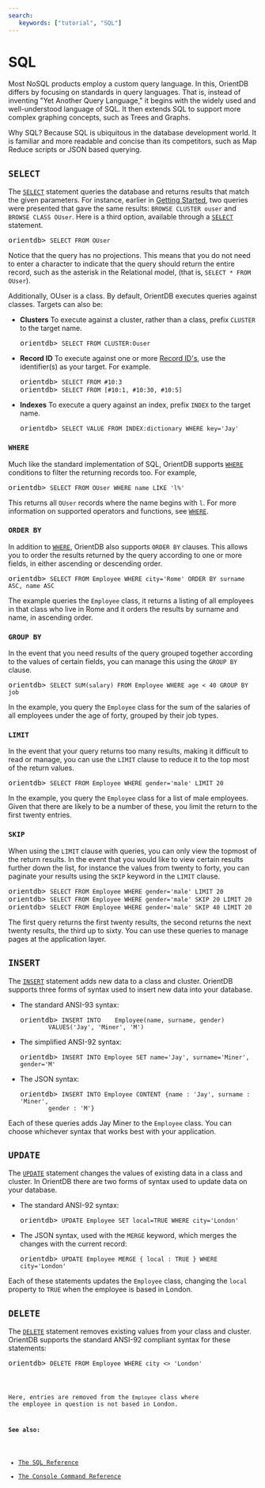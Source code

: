 ```yaml
---
search:
   keywords: ["tutorial", "SQL"]
---
```


<!-- proofread 2015-11-26 SAM -->
# SQL

Most NoSQL products employ a custom query language.  In this, OrientDB differs by focusing on standards in query languages.  That is, instead of inventing "Yet Another Query Language," it begins with the widely used and well-understood language of SQL.  It then extends SQL to support more complex graphing concepts, such as Trees and Graphs.

Why SQL?  Because SQL is ubiquitous in the database development world. It is familiar and more readable and concise than its competitors, such as Map Reduce scripts or JSON based querying.


## `SELECT`

The [`SELECT`](SQL-Query.md) statement queries the database and returns results that match the given parameters.  For instance, earlier in [Getting Started](Tutorial-Introduction-to-the-NoSQL-world.md), two queries were presented that gave the same results: `BROWSE CLUSTER ouser` and `BROWSE CLASS OUser`. Here is a third option, available through a [`SELECT`](SQL-Query.md) statement.

<pre>
orientdb> <code class="lang-sql userinput">SELECT FROM OUser</code>
</pre>

Notice that the query has no projections. This means that you do not need to enter a character to indicate that the query should return the entire record, such as the asterisk in the Relational model, (that is, `SELECT * FROM OUser`).

Additionally, OUser is a class. By default, OrientDB executes queries against classes. Targets can also be:

- **Clusters**  To execute against a cluster, rather than a class, prefix `CLUSTER` to the target name.

  <pre>
  orientdb> <code class="lang-sql userinput">SELECT FROM CLUSTER:Ouser</code>
  </pre>

- **Record ID** To execute against one or more [Record ID's](Concepts.md#recordId), use the identifier(s) as your target.  For example.

  <pre>
  orientdb> <code class="lang-sql userinput">SELECT FROM #10:3</code>
  orientdb> <code class="lang-sql userinput">SELECT FROM [#10:1, #10:30, #10:5]</code>
  </pre>

- **Indexes** To execute a query against an index, prefix ``INDEX`` to the target name.

  <pre>
  orientdb> <code class="lang-sql userinput">SELECT VALUE FROM INDEX:dictionary WHERE key='Jay'</code>
  </pre>

### `WHERE`

Much like the standard implementation of SQL, OrientDB supports [`WHERE`](SQL-Where.md) conditions to filter the returning records too.  For example,

<pre>
orientdb> <code class="lang-sql userinput">SELECT FROM OUser WHERE name LIKE 'l%'</code>
</pre>

This returns all `OUser` records where the name begins with `l`.  For more information on supported operators and functions, see [`WHERE`](SQL-Where.md).

### `ORDER BY`

In addition to [`WHERE`](SQL-Where.md), OrientDB also supports `ORDER BY` clauses. This allows you to order the results returned by the query according to one or more fields, in either ascending or descending order.

<pre>
orientdb> <code class="lang-sql userinput">SELECT FROM Employee WHERE city='Rome' ORDER BY surname ASC, name ASC</code>
</pre>

The example queries the `Employee` class, it returns a listing of all employees in that class who live in Rome and it orders the results by surname and name, in ascending order.

### `GROUP BY`

In the event that you need results of the query grouped together according to the values of certain fields, you can manage this using the `GROUP BY` clause.


<pre>
orientdb> <code class="lang-sql userinput">SELECT SUM(salary) FROM Employee WHERE age < 40 GROUP BY job</code>
</pre>

In the example, you query the `Employee` class for the sum of the salaries of all employees under the age of forty, grouped by their job types.

### `LIMIT`

In the event that your query returns too many results, making it difficult to read or manage, you can use the `LIMIT` clause to reduce it to the top most of the return values.

<pre>
orientdb> <code class="lang-sql userinput">SELECT FROM Employee WHERE gender='male' LIMIT 20</code>
</pre>

In the example, you query the `Employee` class for a list of male employees.  Given that there are likely to be a number of these, you limit the return to the first twenty entries.


### `SKIP`

When using the `LIMIT` clause with queries, you can only view the topmost of the return results. In the event that you would like to view certain results further down the list, for instance the values from twenty to forty, you can paginate your results using the `SKIP` keyword in the `LIMIT` clause.

<pre>
orientdb> <code class="lang-sql userinput">SELECT FROM Employee WHERE gender='male' LIMIT 20</code>
orientdb> <code class="lang-sql userinput">SELECT FROM Employee WHERE gender='male' SKIP 20 LIMIT 20</code>
orientdb> <code class="lang-sql userinput">SELECT FROM Employee WHERE gender='male' SKIP 40 LIMIT 20</code>
</pre>

The first query returns the first twenty results, the second returns the next twenty results, the third up to sixty.  You can use these queries to manage pages at the application layer.


## `INSERT`

The [`INSERT`](SQL-Insert.md) statement adds new data to a class and cluster.  OrientDB supports three forms of syntax used to insert new data into your database.

- The standard ANSI-93 syntax:
  <pre>
  orientdb> <code class="lang-sql userinput">INSERT INTO	Employee(name, surname, gender)
          VALUES('Jay', 'Miner', 'M')</code>
  </pre>

- The simplified ANSI-92 syntax:

  <pre>
  orientdb> <code class="lang-sql userinput">INSERT INTO Employee SET name='Jay', surname='Miner', gender='M'</code>
  </pre>

- The JSON syntax:

  <pre>
  orientdb> <code class="lang-sql userinput">INSERT INTO Employee CONTENT</code> <code class="lang-json userinput">{name : 'Jay', surname : 'Miner',
          gender : 'M'}</code>
  </pre>

Each of these queries adds Jay Miner to the `Employee` class. You can choose whichever syntax that works best with your application. 


## `UPDATE`

The [`UPDATE`](SQL-Update.md) statement changes the values of existing data in a class and cluster.  In OrientDB there are two forms of syntax used to update data on your database.

- The standard ANSI-92 syntax:

  <pre>
  orientdb> <code class="lang-sql userinput">UPDATE Employee SET local=TRUE WHERE city='London'</code>
  </pre>

- The JSON syntax, used with the `MERGE` keyword, which merges the changes with the current record:

  <pre>
  orientdb> <code class="lang-sql userinput">UPDATE Employee MERGE { local : TRUE } WHERE city='London'</code>
  </pre>

Each of these statements updates the `Employee` class, changing the `local` property to `TRUE` when the employee is based in London.


## `DELETE`

The [`DELETE`](SQL-Delete.md) statement removes existing values from your class and cluster.  OrientDB supports the standard ANSI-92 compliant syntax for these statements:

<pre>
orientdb> <code class="lang-sql userinput">DELETE FROM Employee WHERE city <> 'London'
</pre>

Here, entries are removed from the `Employee` class where the employee in question is not based in London.

**See also:**

  - [The SQL Reference](SQL.md)
  - [The Console Command Reference](Console-Commands.md)